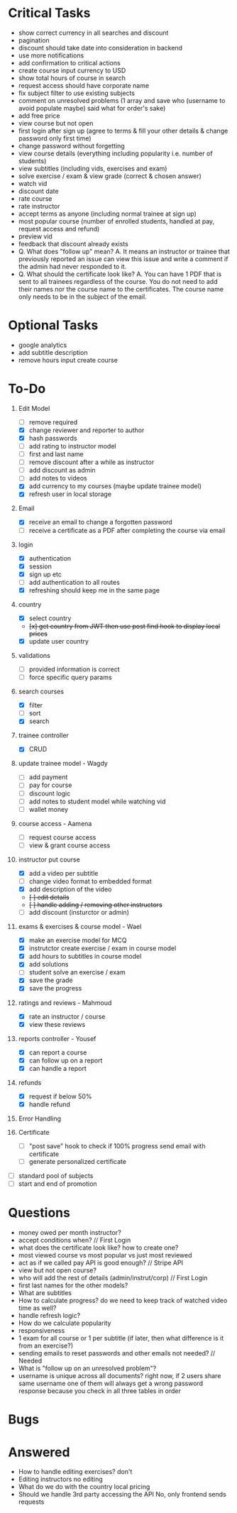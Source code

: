 # Critical Tasks
- show correct currency in all searches and discount
- pagination
- discount should take date into consideration in backend
- use more notifications
- add confirmation to critical actions
- create course input currency to USD
- show total hours of course in search
- request access should have corporate name
- fix subject filter to use existing subjects
- comment on unresolved problems (1 array and save who (username to avoid populate maybe) said what for order's sake)
- add free price
- view course but not open
- first login after sign up (agree to terms & fill your other details & change password only first time)
- change password without forgetting
- view course details (everything including popularity i.e. number of students)
- view subtitles (including vids, exercises and exam)
- solve exercise / exam & view grade (correct & chosen answer)
- watch vid
- discount date
- rate course
- rate instructor
- accept terms as anyone (including normal trainee at sign up)
- most popular course (number of enrolled students, handled at pay, request access and refund)
- preview vid
- feedback that discount already exists
-  Q. What does "follow up" mean? 
   A. It means an instructor or trainee that previously reported an issue can view this issue and write a comment if the admin had never responded to it.
-  Q. What should the certificate look like?
   A. You can have 1 PDF that is sent to all trainees regardless of the course. You do not need to add their names nor the course name to the certificates. The course name only needs to be in the subject of the email.

# Optional Tasks
- google analytics
- add subtitle description
- remove hours input create course

# To-Do

1. Edit Model
   - [ ] remove required
   - [x] change reviewer and reporter to author
   - [x] hash passwords
   - [ ] add rating to instructor model
   - [ ] first and last name
   - [ ] remove discount after a while as instructor
   - [ ] add discount as admin
   - [ ] add notes to videos
   - [x] add currency to my courses (maybe update trainee model)
   - [x] refresh user in local storage

1. Email
   - [x] receive an email to change a forgotten password
   - [ ] receive a certificate as a PDF after completing the course via email

1. login
   - [x] authentication
   - [x] session
   - [x] sign up etc
   - [ ] add authentication to all routes
   - [x] refreshing should keep me in the same page

1. country
   - [x] select country
   - ~~[x] get country from JWT then use post find hook to display local prices~~
   - [x] update user country

1. validations
   - [ ] provided information is correct
   - [ ] force specific query params

1. search courses
   - [x] filter
   - [ ] sort
   - [x] search

1. trainee controller
   - [x] CRUD
   
1. update trainee model - Wagdy
   - [ ] add payment
   - [ ] pay for course
   - [ ] discount logic
   - [ ] add notes to student model while watching vid
   - [ ] wallet money
 
1. course access - Aamena
   - [ ] request course access
   - [ ] view & grant course access
 
1. instructor put course
   - [x] add a video per subtitle
   - [ ] change video format to embedded format
   - [x] add description of the video
   - ~~[ ] edit details~~
   - ~~[ ] handle adding / removing other instructors~~
   - [ ] add discount (insturctor or admin)
  
1. exams & exercises & course model - Wael
   - [x] make an exercise model for MCQ
   - [x] instrutctor create exercise / exam in course model
   - [x] add hours to subtitles in course model
   - [x] add solutions
   - [ ] student solve an exercise / exam
   - [x] save the grade
   - [x] save the progress
  
1. ratings and reviews - Mahmoud
   - [x] rate an instructor / course
   - [x] view these reviews

1.  reports controller - Yousef
    - [x] can report a course
    - [x] can follow up on a report
    - [x] can handle a report
  
1. refunds
   - [x] request if below 50%
   - [x] handle refund
   
1. Error Handling
    
1. Certificate
   - [ ] "post save" hook to check if 100% progress send email with certificate
   - [ ] generate personalized certificate

- [ ] standard pool of subjects
- [ ] start and end of promotion 

# Questions
   - money owed per month instructor?
   - accept conditions when? // First Login
   - what does the certificate look like? how to create one?
   - most viewed course vs most popular vs just most reviewed
   - act as if we called pay API is good enough? // Stripe API
   - view but not open course?
   - who will add the rest of details (admin/instrut/corp) // First Login
   - first last names for the other models?
   - What are subtitles
   - How to calculate progress? do we need to keep track of watched video time as well?
   - handle refresh logic?
   - How do we calculate popularity
   - responsiveness
   - 1 exam for all course or 1 per subtitle (if later, then what difference is it from an exercise?)
   - sending emails to reset passwords and other emails not needed? // Needed
   - What is "follow up on an unresolved problem"?
   - username is unique across all documents? right now, if 2 users share same username one of them will always get a wrong password response because you check in all three tables in order

# Bugs

# Answered
   - How to handle editing exercises?
      don't
   - Editing instructors
      no editing
   - What do we do with the country
      local pricing
   - Should we handle 3rd party accessing the API
      No, only frontend sends requests
